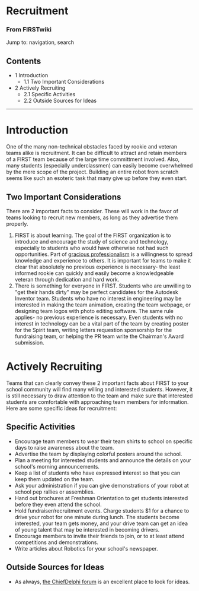 # Recruitment

### From FIRSTwiki

Jump to: navigation, search

## Contents

  * 1 Introduction
    * 1.1 Two Important Considerations
  * 2 Actively Recruiting
    * 2.1 Specific Activities
    * 2.2 Outside Sources for Ideas  
---  
  

# Introduction

One of the many non-technical obstacles faced by rookie and veteran teams
alike is recruitment. It can be difficult to attract and retain members of a
FIRST team because of the large time committment involved. Also, many students
(especially underclassmen) can easily become overwhelmed by the mere scope of
the project. Building an entire robot from scratch seems like such an esoteric
task that many give up before they even start.


## Two Important Considerations

There are 2 important facts to consider. These will work in the favor of teams
looking to recruit new members, as long as they advertise them properly.

  1. FIRST is about learning. The goal of the FIRST organization is to introduce and encourage the study of science and technology, especially to students who would have otherwise not had such opportunities. Part of [gracious professionalism](/index.php/Gracious_professionalism "Gracious professionalism" ) is a willingness to spread knowledge and experience to others. It is important for teams to make it clear that absolutely no previous experience is necessary- the least informed rookie can quickly and easily become a knowledgeable veteran through dedication and hard work. 
  2. There is something for everyone in FIRST. Students who are unwilling to "get their hands dirty" may be perfect candidates for the Autodesk Inventor team. Students who have no interest in engineering may be interested in making the team animation, creating the team webpage, or designing team logos with photo editing software. The same rule applies- no previous experience is necessary. Even students with no interest in technology can be a vital part of the team by creating poster for the Spirit team, writing letters requestion sponsorship for the fundraising team, or helping the PR team write the Chairman's Award submission. 


# Actively Recruiting

Teams that can clearly convey these 2 important facts about FIRST to your
school community will find many willing and interested students. However, it
is still necessary to draw attention to the team and make sure that interested
students are comfortable with approaching team members for information. Here
are some specific ideas for recruitment:


## Specific Activities

  * Encourage team members to wear their team shirts to school on specific days to raise awareness about the team. 
  * Advertise the team by displaying colorful posters around the school. 
  * Plan a meeting for interested students and announce the details on your school's morning announcements. 
  * Keep a list of students who have expressed interest so that you can keep them updated on the team. 
  * Ask your administration if you can give demonstrations of your robot at school pep rallies or assemblies. 
  * Hand out brochures at Freshman Orientation to get students interested before they even attend the school. 
  * Hold fundraiser/recruitment events. Charge students $1 for a chance to drive your robot for one minute during lunch. The students become interested, your team gets money, and your drive team can get an idea of young talent that may be interested in becoming drivers. 
  * Encourage members to invite their friends to join, or to at least attend competitions and demonstrations. 
  * Write articles about Robotics for your school's newspaper. 


## Outside Sources for Ideas

  * As always, [the ChiefDelphi forum](/index.php/ChiefDelphi "ChiefDelphi" ) is an excellent place to look for ideas. 

